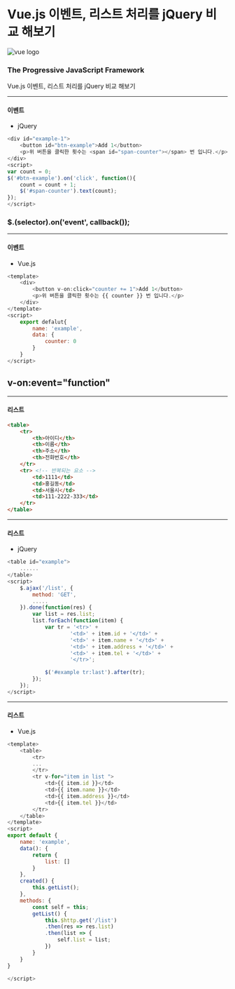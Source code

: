# Vue.js 이벤트, 리스트 처리를 jQuery 비교 해보기

![vue logo](https://kr.vuejs.org/images/logo.png)

### The Progressive JavaScript Framework

Vue.js 이벤트, 리스트 처리를 jQuery 비교 해보기

---
#### 이벤트
* jQuery  

```javascript
<div id="example-1">
    <button id="btn-example">Add 1</button>
    <p>위 버튼을 클릭한 횟수는 <span id="span-counter"></span> 번 입니다.</p>
</div>  
<script>
var count = 0;
$('#btn-example').on('click', function(){
    count = count + 1;
    $('#span-counter').text(count);
});
</script>
```

### **$.(selector).on('event', callback());**

---
#### 이벤트
* Vue.js  

```javascript
<template>
    <div>
        <button v-on:click="counter += 1">Add 1</button>
        <p>위 버튼을 클릭한 횟수는 {{ counter }} 번 입니다.</p>
    </div>
</template>
<script>
    export defalut{
        name: 'example',
        data: {
            counter: 0
        }
    }
</script>
```
## **v-on:event="function"**

---
#### 리스트
```html
<table>
    <tr>
        <th>아이디</th>
        <th>이름</th>
        <th>주소</th>
        <th>전화번호</th>
    </tr>
    <tr> <!-- 반복되는 요소 -->
        <td>1111</td>
        <td>홍길동</td>
        <td>서울시</td>
        <td>111-2222-333</td>
    </tr>
</table>
```
---
#### 리스트
* jQuery
```javascript
<table id="example">
    ......
</table>
<script>
    $.ajax('/list', {
        method: 'GET',
        .....
    }).done(function(res) {
        var list = res.list;
        list.forEach(function(item) {
            var tr = '<tr>' +
                    '<td>' + item.id + '</td>' +
                    '<td>' + item.name + '</td>' +
                    '<td>' + item.address + '</td>' +
                    '<td>' + item.tel + '</td>' +
                    '</tr>';

            $('#example tr:last').after(tr);
        });
    });
</script>
```

---
#### 리스트
* Vue.js

```javascript
<template>
    <table>
        <tr>
        ...
        </tr>
        <tr v-for="item in list "> 
            <td>{{ item.id }}</td>
            <td>{{ item.name }}</td>
            <td>{{ item.address }}</td>
            <td>{{ item.tel }}</td>
        </tr>
    </table>
</template>
<script>
export default {
    name: 'example',
    data(): {
        return {
            list: []
        }
    },
    created() {
        this.getList();
    },
    methods: {
        const self = this;
        getList() {
            this.$http.get('/list')
            .then(res => res.list)
            .then(list => {
                self.list = list;
            })
        }
    }
}

</script>


```